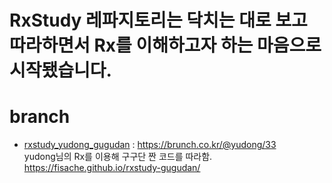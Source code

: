# RxStudy 레파지토리는 닥치는 대로 보고 따라하면서 Rx를 이해하고자 하는 마음으로 시작됐습니다.

# branch
- <a href="https://github.com/fisache/RxStudy/tree/rxstudy_yudong_gugudan">rxstudy_yudong_gugudan</a> : https://brunch.co.kr/@yudong/33 <br />
yudong님의 Rx를 이용해 구구단 짠 코드를 따라함. <br />
https://fisache.github.io/rxstudy-gugudan/
